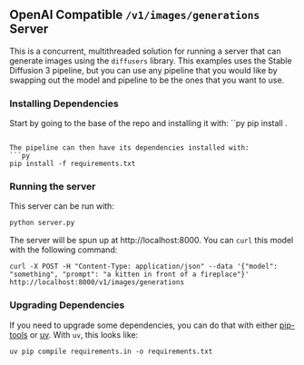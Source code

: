 
## OpenAI Compatible `/v1/images/generations` Server

This is a concurrent, multithreaded solution for running a server that can generate images using the `diffusers` library. This examples uses the Stable Diffusion 3 pipeline, but you can use any pipeline that you would like by swapping out the model and pipeline to be the ones that you want to use.

### Installing Dependencies

Start by going to the base of the repo and installing it with:
``py
pip install .
```

The pipeline can then have its dependencies installed with:
```py
pip install -f requirements.txt
```

### Running the server

This server can be run with:
```py
python server.py
```
The server will be spun up at http://localhost:8000. You can `curl` this model with the following command:
```
curl -X POST -H "Content-Type: application/json" --data '{"model": "something", "prompt": "a kitten in front of a fireplace"}' http://localhost:8000/v1/images/generations
```

### Upgrading Dependencies

If you need to upgrade some dependencies, you can do that with either [pip-tools](https://github.com/jazzband/pip-tools) or [uv](https://github.com/astral-sh/uv). With `uv`, this looks like:
```
uv pip compile requirements.in -o requirements.txt
```

